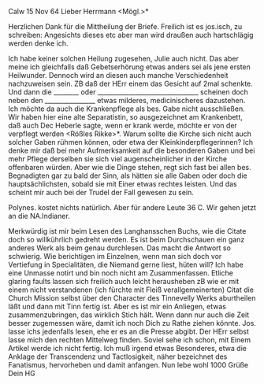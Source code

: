  Calw 15 Nov 64
Lieber Herrmann <Mögl.>*

Herzlichen Dank für die Mittheilung der Briefe. Freilich ist es jos.isch, zu schreiben: Angesichts dieses etc aber man wird draußen auch hartschlägig werden denke ich.

Ich habe keiner solchen Heilung zugesehen, Julie auch nicht. Das aber meine ich gleichfalls daß Gebetserhörung etwas anders sei als jene ersten Heilwunder. Dennoch wird an diesen auch manche Verschiedenheit nachzuweisen sein. ZB daß der HErr einem das Gesicht auf 2mal schenkte. Und dann die ________ oder ________________________________ scheinen doch neben den ________________ etwas milderes, medicinischeres dazustehen. Ich möchte da auch die Krankenpflege als bes. Gabe nicht ausschließen. Wir haben hier eine alte Separatistin, so ausgezeichnet am Krankenbett, daß auch Dec Heberle sagte, wenn er krank werde, möchte er von der verpflegt werden <Rößles Rikke>*. Warum sollte die Kirche sich nicht auch solcher Gaben rühmen können, oder etwa der Kleinkinderpflegerinnen? Ich denke mir daß bei mehr Aufmerksamkeit auf die besonderen Gaben und bei mehr Pflege derselben sie sich viel augenscheinlicher in der Kirche offenbaren würden. Aber wie die Dinge stehen, regt sich fast bei allen bes. Begnadigten gar zu bald der Sinn, als hätten sie alle Gaben oder doch die hauptsächlichsten, sobald sie mit Einer etwas rechtes leisten. Und das scheint mir auch bei der Trudel der Fall gewesen zu sein.

Polynes. kostet nichts natürlich. Aber für andere Leute 36 C. Wir gehen jetzt an die NA.Indianer.

Merkwürdig ist mir beim Lesen des Langhansschen Buchs, wie die Citate doch so willkührlich gedreht werden. Es ist beim Durchschauen ein ganz anderes Werk als beim genau durchlesen. Das macht die Antwort so schwierig. Wie berichtigen im Einzelnen, wenn man sich doch vor Vertiefung in Specialitäten, die Niemand gerne liest, hüten will? Ich habe eine Unmasse notirt und bin noch nicht am Zusammenfassen. Etliche glaring faults lassen sich freilich auch leicht herausheben zB wie er mit einem nicht verstandenen (ich fürchte mit Fleiß verallgemeinerten) Citat die Church Mission selbst über den Character des Tinnevelly Werks aburtheilen läßt und dann mit Tinn fertig ist. Aber es ist mir ein Anliegen, etwas zusammenzubringen, das wirklich Stich hält. Wenn dann nur auch die Zeit besser zugemessen wäre, damit ich noch Dich zu Rathe ziehen könnte. Jos. lasse ichs jedenfalls lesen, ehe er es an die Presse abgibt. Der HErr selbst lasse mich den rechten Mittelweg finden. Soviel sehe ich schon, mit Einem Artikel werde ich nicht fertig. Ich muß irgend etwas Besonderes, etwa die Anklage der Transcendenz und Tactlosigkeit, näher bezeichnet des Fanatismus, hervorheben und damit anfangen. Nun lebe wohl 1000 Grüße
 Dein HG
